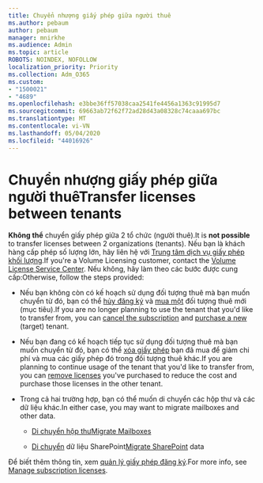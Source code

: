 ```yaml
---
title: Chuyển nhượng giấy phép giữa người thuê
ms.author: pebaum
author: pebaum
manager: mnirkhe
ms.audience: Admin
ms.topic: article
ROBOTS: NOINDEX, NOFOLLOW
localization_priority: Priority
ms.collection: Adm_O365
ms.custom:
- "1500021"
- "4689"
ms.openlocfilehash: e3bbe36ff57038caa2541fe4456a1363c91995d7
ms.sourcegitcommit: 69663ab72f62f72ad28d43a08328c74caaa697bc
ms.translationtype: MT
ms.contentlocale: vi-VN
ms.lasthandoff: 05/04/2020
ms.locfileid: "44016926"
---
```

# <a name="transfer-licenses-between-tenants"></a><span data-ttu-id="229a1-102">Chuyển nhượng giấy phép giữa người thuê</span><span class="sxs-lookup"><span data-stu-id="229a1-102">Transfer licenses between tenants</span></span>

<span data-ttu-id="229a1-103">**Không thể** chuyển giấy phép giữa 2 tổ chức (người thuê).</span><span class="sxs-lookup"><span data-stu-id="229a1-103">It is **not possible** to transfer licenses between 2 organizations (tenants).</span></span> <span data-ttu-id="229a1-104">Nếu bạn là khách hàng cấp phép số lượng lớn, hãy liên hệ với [Trung tâm dịch vụ giấy phép khối lượng](https://support.microsoft.com/help/4471406/how-to-contact-the-microsoft-volume-licensing-service-center).</span><span class="sxs-lookup"><span data-stu-id="229a1-104">If you're a Volume Licensing customer, contact the [Volume License Service Center](https://support.microsoft.com/help/4471406/how-to-contact-the-microsoft-volume-licensing-service-center).</span></span> <span data-ttu-id="229a1-105">Nếu không, hãy làm theo các bước được cung cấp:</span><span class="sxs-lookup"><span data-stu-id="229a1-105">Otherwise, follow the steps provided:</span></span> 

- <span data-ttu-id="229a1-106">Nếu bạn không còn có kế hoạch sử dụng đối tượng thuê mà bạn muốn chuyển từ đó, bạn có thể [hủy đăng ký](https://admin.microsoft.com/Adminportal/Home?source=applauncher#/subscriptions) và [mua một](https://products.office.com/compare-all-microsoft-office-products-b?rtc=1&activetab=tab:primaryr2) đối tượng thuê mới (mục tiêu).</span><span class="sxs-lookup"><span data-stu-id="229a1-106">If you are no longer planning to use the tenant that you'd like to transfer from, you can [cancel the subscription](https://admin.microsoft.com/Adminportal/Home?source=applauncher#/subscriptions) and [purchase a new](https://products.office.com/compare-all-microsoft-office-products-b?rtc=1&activetab=tab:primaryr2) (target) tenant.</span></span>

- <span data-ttu-id="229a1-107">Nếu bạn đang có kế hoạch tiếp tục sử dụng đối tượng thuê mà bạn muốn chuyển từ đó, bạn có thể [xóa giấy phép](https://docs.microsoft.com/microsoft-365/commerce/licenses/buy-licenses?view=o365-worldwide) bạn đã mua để giảm chi phí và mua các giấy phép đó trong đối tượng thuê khác.</span><span class="sxs-lookup"><span data-stu-id="229a1-107">If you are planning to continue usage of the tenant that you'd like to transfer from, you can [remove licenses](https://docs.microsoft.com/microsoft-365/commerce/licenses/buy-licenses?view=o365-worldwide) you've purchased to reduce the cost and purchase those licenses in the other tenant.</span></span>

- <span data-ttu-id="229a1-108">Trong cả hai trường hợp, bạn có thể muốn di chuyển các hộp thư và các dữ liệu khác.</span><span class="sxs-lookup"><span data-stu-id="229a1-108">In either case, you may want to migrate mailboxes and other data.</span></span>

    - [<span data-ttu-id="229a1-109">Di chuyển hộp thư</span><span class="sxs-lookup"><span data-stu-id="229a1-109">Migrate Mailboxes</span></span>](https://docs.microsoft.com/Exchange/mailbox-migration/migrate-mailboxes-across-tenants)

    - <span data-ttu-id="229a1-110">[Di chuyển](https://aka.ms/modernSpoAdminCenter/CloudContentMigrations) dữ liệu SharePoint</span><span class="sxs-lookup"><span data-stu-id="229a1-110">[Migrate SharePoint](https://aka.ms/modernSpoAdminCenter/CloudContentMigrations) data</span></span>

<span data-ttu-id="229a1-111">Để biết thêm thông tin, xem [quản lý giấy phép đăng ký](https://docs.microsoft.com/microsoft-365/commerce/licenses/buy-licenses?view=o365-worldwide).</span><span class="sxs-lookup"><span data-stu-id="229a1-111">For more info, see [Manage subscription licenses](https://docs.microsoft.com/microsoft-365/commerce/licenses/buy-licenses?view=o365-worldwide).</span></span>
